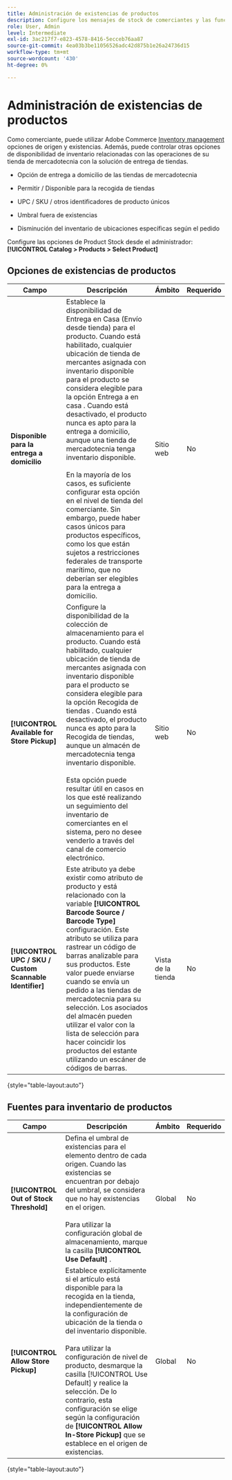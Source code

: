 ```yaml
---
title: Administración de existencias de productos
description: Configure los mensajes de stock de comerciantes y las funciones disponibles para los clientes.
role: User, Admin
level: Intermediate
exl-id: 3ac217f7-e823-4578-8416-5ecceb76aa87
source-git-commit: 4ea03b3be11056526adc42d875b1e26a24736d15
workflow-type: tm+mt
source-wordcount: '430'
ht-degree: 0%

---
```


# Administración de existencias de productos

Como comerciante, puede utilizar Adobe Commerce [Inventory management](https://docs.magento.com/user-guide/catalog/inventory-management.html) opciones de origen y existencias. Además, puede controlar otras opciones de disponibilidad de inventario relacionadas con las operaciones de su tienda de mercadotecnia con la solución de entrega de tiendas.

- Opción de entrega a domicilio de las tiendas de mercadotecnia

- Permitir / Disponible para la recogida de tiendas

- UPC / SKU / otros identificadores de producto únicos

- Umbral fuera de existencias

- Disminución del inventario de ubicaciones específicas según el pedido

Configure las opciones de Product Stock desde el administrador: **[!UICONTROL Catalog > Products > Select Product]**

## **Opciones de existencias de productos**

| **Campo** | **Descripción** | **Ámbito** | **Requerido** |
|----------------------------------------------------------|---------------------------------------------------------------------------------------------------------------------------------------------------------------------------------------------------------------------------------------------------------------------------------------------------------------------------------------------------------------------------------------------------------------------------------------------------------------------------------------------------------------------------------------------------------------------------------------------------|------------|--------------|
| **Disponible para la entrega a domicilio** | Establece la disponibilidad de Entrega en Casa (Envío desde tienda) para el producto. Cuando está habilitado, cualquier ubicación de tienda de mercantes asignada con inventario disponible para el producto se considera elegible para la opción Entrega a en casa . Cuando está desactivado, el producto nunca es apto para la entrega a domicilio, aunque una tienda de mercadotecnia tenga inventario disponible.</br></br>En la mayoría de los casos, es suficiente configurar esta opción en el nivel de tienda del comerciante. Sin embargo, puede haber casos únicos para productos específicos, como los que están sujetos a restricciones federales de transporte marítimo, que no deberían ser elegibles para la entrega a domicilio. | Sitio web | No |
| **[!UICONTROL Available for Store Pickup]** | Configure la disponibilidad de la colección de almacenamiento para el producto. Cuando está habilitado, cualquier ubicación de tienda de mercantes asignada con inventario disponible para el producto se considera elegible para la opción Recogida de tiendas . Cuando está desactivado, el producto nunca es apto para la Recogida de tiendas, aunque un almacén de mercadotecnia tenga inventario disponible.</br></br>Esta opción puede resultar útil en casos en los que esté realizando un seguimiento del inventario de comerciantes en el sistema, pero no desee venderlo a través del canal de comercio electrónico. | Sitio web | No |
| **[!UICONTROL UPC / SKU / Custom Scannable Identifier]** | Este atributo ya debe existir como atributo de producto y está relacionado con la variable **[!UICONTROL Barcode Source / Barcode Type]** configuración. Este atributo se utiliza para rastrear un código de barras analizable para sus productos. Este valor puede enviarse cuando se envía un pedido a las tiendas de mercadotecnia para su selección. Los asociados del almacén pueden utilizar el valor con la lista de selección para hacer coincidir los productos del estante utilizando un escáner de códigos de barras. | Vista de la tienda | No |

{style=&quot;table-layout:auto&quot;}

## Fuentes para inventario de productos

| **Campo** | **Descripción** | **Ámbito** | **Requerido** |
|-----------------------------------------|------------------------------------------------------------------------------------------------------------------------------------------------------------------------------------------------------------------------------------------------------------------------------------------------------------------------------------------------------------------------------------------------------|-----------|--------------|
| **[!UICONTROL Out of Stock Threshold]** | Defina el umbral de existencias para el elemento dentro de cada origen. Cuando las existencias se encuentran por debajo del umbral, se considera que no hay existencias en el origen.</br></br>Para utilizar la configuración global de almacenamiento, marque la casilla **[!UICONTROL Use Default]** . | Global | No |
| **[!UICONTROL Allow Store Pickup]** | Establece explícitamente si el artículo está disponible para la recogida en la tienda, independientemente de la configuración de ubicación de la tienda o del inventario disponible.</br></br> Para utilizar la configuración de nivel de producto, desmarque la casilla [!UICONTROL Use Default] y realice la selección. De lo contrario, esta configuración se elige según la configuración de **[!UICONTROL Allow In-Store Pickup]** que se establece en el origen de existencias. | Global | No |

{style=&quot;table-layout:auto&quot;}

